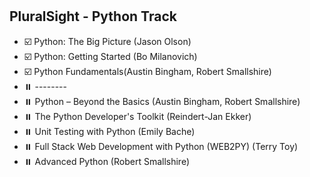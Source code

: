 #  

## PluralSight - Python Track

- :ballot_box_with_check: Python: The Big Picture (Jason Olson)
- :ballot_box_with_check: Python: Getting Started (Bo Milanovich)
- :ballot_box_with_check: Python Fundamentals(Austin Bingham, Robert Smallshire)
- :pause_button: --------
- :pause_button: Python – Beyond the Basics (Austin Bingham, Robert Smallshire)
- :pause_button: The Python Developer's Toolkit (Reindert-Jan Ekker)
- :pause_button: Unit Testing with Python (Emily Bache)
- :pause_button: Full Stack Web Development with Python (WEB2PY) (Terry Toy)
- :pause_button: Advanced Python (Robert Smallshire)
